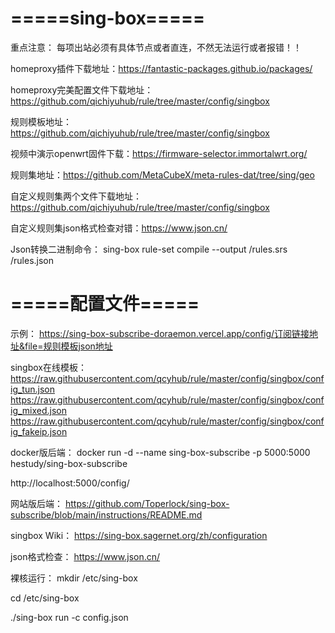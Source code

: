 # =====sing-box=====

重点注意：
每项出站必须有具体节点或者直连，不然无法运行或者报错！！

homeproxy插件下载地址：https://fantastic-packages.github.io/packages/

homeproxy完美配置文件下载地址：https://github.com/qichiyuhub/rule/tree/master/config/singbox

规则模板地址：https://github.com/qichiyuhub/rule/tree/master/config/singbox

视频中演示openwrt固件下载：https://firmware-selector.immortalwrt.org/

规则集地址：https://github.com/MetaCubeX/meta-rules-dat/tree/sing/geo

自定义规则集两个文件下载地址：https://github.com/qichiyuhub/rule/tree/master/config/singbox

自定义规则集json格式检查对错：https://www.json.cn/

Json转换二进制命令：
sing-box rule-set compile --output /rules.srs /rules.json

# =====配置文件=====
示例：
https://sing-box-subscribe-doraemon.vercel.app/config/订阅链接地址&file=规则模板json地址

singbox在线模板：
https://raw.githubusercontent.com/qcyhub/rule/master/config/singbox/config_tun.json
https://raw.githubusercontent.com/qcyhub/rule/master/config/singbox/config_mixed.json
https://raw.githubusercontent.com/qcyhub/rule/master/config/singbox/config_fakeip.json

docker版后端：
docker run -d --name sing-box-subscribe -p 5000:5000 hestudy/sing-box-subscribe

http://localhost:5000/config/

网站版后端：
https://github.com/Toperlock/sing-box-subscribe/blob/main/instructions/README.md

singbox Wiki：
https://sing-box.sagernet.org/zh/configuration

json格式检查：
https://www.json.cn/

裸核运行：
mkdir /etc/sing-box

cd /etc/sing-box

./sing-box run -c config.json

